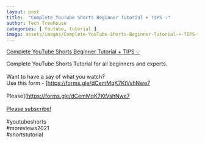 ```yaml
---
layout: post
title:  "Complete YouTube Shorts Beginner Tutorial + TIPS 💡"
author: Tech Treehouse
categories: [ Youtube, tutorial ]
image: assets/images/Complete-YouTube-Shorts-Beginner-Tutorial-+-TIPS-💡.jpg
---
```


[Complete YouTube Shorts Beginner Tutorial + TIPS 💡](https://youtube.com/watch?v=NLxnpNgXcW0)

Complete YouTube Shorts Tutorial for all beginners and experts.<br><br>Want to have a say of what you watch?<br>Use this form - [https://forms.gle/dCemMqK7KtVshNwe7<br><br>Please](https://forms.gle/dCemMqK7KtVshNwe7<br><br>[Please subscribe!](https://youtube.com/techtreehouse/?sub_confirmation=1)<br><br>#youtubeshorts<br>#moreviews2021<br>#shortstutorial
